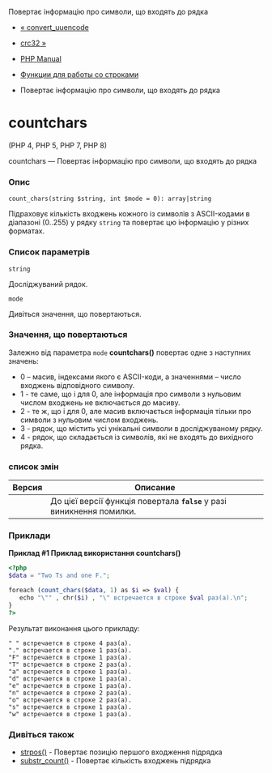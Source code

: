Повертає інформацію про символи, що входять до рядка

-   [« convert\_uuencode](function.convert-uuencode.html)
    
-   [crc32 »](function.crc32.html)
    
-   [PHP Manual](index.html)
    
-   [Функции для работы со строками](ref.strings.html)
    
-   Повертає інформацію про символи, що входять до рядка
    

# countchars

(PHP 4, PHP 5, PHP 7, PHP 8)

countchars — Повертає інформацію про символи, що входять до рядка

### Опис

```methodsynopsis
count_chars(string $string, int $mode = 0): array|string
```

Підраховує кількість входжень кожного із символів з ASCII-кодами в діапазоні (0..255) у рядку `string` та повертає цю інформацію у різних форматах.

### Список параметрів

`string`

Досліджуваний рядок.

`mode`

Дивіться значення, що повертаються.

### Значення, що повертаються

Залежно від параметра `mode` **countchars()** повертає одне з наступних значень:

-   0 – масив, індексами якого є ASCII-коди, а значеннями – число входжень відповідного символу.
-   1 - те саме, що і для 0, але інформація про символи з нульовим числом входжень не включається до масиву.
-   2 - те ж, що і для 0, але масив включається інформація тільки про символи з нульовим числом входжень.
-   3 - рядок, що містить усі унікальні символи в досліджуваному рядку.
-   4 - рядок, що складається із символів, які не входять до вихідного рядка.

### список змін

| Версия | Описание |
| --- | --- |
|  | До цієї версії функція повертала **`false`** у разі виникнення помилки. |

### Приклади

**Приклад #1 Приклад використання **countchars()****

```php
<?php
$data = "Two Ts and one F.";

foreach (count_chars($data, 1) as $i => $val) {
   echo "\"" , chr($i) , "\" встречается в строке $val раз(а).\n";
}
?>
```

Результат виконання цього прикладу:

```
" " встречается в строке 4 раз(а).
"." встречается в строке 1 раз(а).
"F" встречается в строке 1 раз(а).
"T" встречается в строке 2 раз(а).
"a" встречается в строке 1 раз(а).
"d" встречается в строке 1 раз(а).
"e" встречается в строке 1 раз(а).
"n" встречается в строке 2 раз(а).
"o" встречается в строке 2 раз(а).
"s" встречается в строке 1 раз(а).
"w" встречается в строке 1 раз(а).
```

### Дивіться також

-   [strpos()](function.strpos.html) - Повертає позицію першого входження підрядка
-   [substr\_count()](function.substr-count.html) - Повертає кількість входжень підрядка